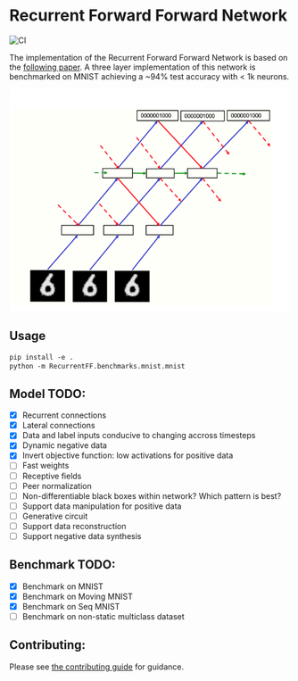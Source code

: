 # Recurrent Forward Forward Network

![CI](https://github.com/and-rewsmith/RecurrentForwardForward/actions/workflows/ci.yaml/badge.svg?branch=main)

The implementation of the Recurrent Forward Forward Network is based on the [following paper](https://arxiv.org/abs/2212.13345). A three layer implementation of this network is benchmarked on MNIST achieving a ~94% test accuracy with < 1k neurons.

![Recurrent Forward Forward Network](img/Fig3.png "Recurrent Forward Forward")

## Usage

```
pip install -e .
python -m RecurrentFF.benchmarks.mnist.mnist
```

## Model TODO:

- [x] Recurrent connections
- [x] Lateral connections
- [x] Data and label inputs conducive to changing accross timesteps
- [x] Dynamic negative data
- [x] Invert objective function: low activations for positive data
- [ ] Fast weights
- [ ] Receptive fields
- [ ] Peer normalization
- [ ] Non-differentiable black boxes within network? Which pattern is best?
- [ ] Support data manipulation for positive data
- [ ] Generative circuit
- [ ] Support data reconstruction
- [ ] Support negative data synthesis

## Benchmark TODO:

- [x] Benchmark on MNIST
- [x] Benchmark on Moving MNIST
- [x] Benchmark on Seq MNIST
- [ ] Benchmark on non-static multiclass dataset

## Contributing:

Please see [the contributing guide](CONTRIBUTING.md) for guidance.
